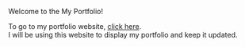 Welcome to the My Portfolio!

To go to my portfolio website, [click here](omkarrana.github.io).  
I will be using this website to display my portfolio and keep it updated.
